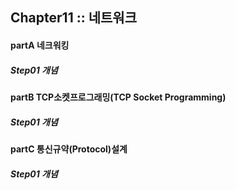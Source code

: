 ## Chapter11 :: 네트워크

#### partA 네크워킹
##### Step01 개념

#### partB TCP소켓프로그래밍(TCP Socket Programming)
##### Step01 개념

#### partC 통신규약(Protocol)설계
##### Step01 개념
